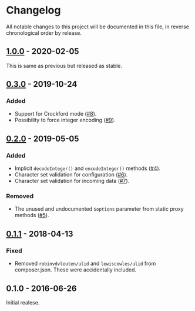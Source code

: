 # Changelog

All notable changes to this project will be documented in this file, in reverse chronological order by release.


## [1.0.0](https://github.com/tuupola/base32/compare/0.3.0...1.0.0) - 2020-02-05

This is same as previous but released as stable.

## [0.3.0](https://github.com/tuupola/base32/compare/0.2.0...0.3.0) - 2019-10-24

### Added
- Support for Crockford mode ([#8](https://github.com/tuupola/base32/pull/8)).
- Possibility to force integer encoding ([#9](https://github.com/tuupola/base32/pull/8)).

## [0.2.0](https://github.com/tuupola/base32/compare/0.1.1...0.2.0) - 2019-05-05

### Added
- Implicit `decodeInteger()` and `encodeInteger()` methods ([#4](https://github.com/tuupola/base32/pull/4)).
- Character set validation for configuration ([#6](https://github.com/tuupola/base32/pull/6)).
- Character set validation for incoming data ([#7](https://github.com/tuupola/base32/pull/7)).

### Removed
- The unused and undocumented `$options` parameter from static proxy methods ([#5](https://github.com/tuupola/base32/pull/5)).

## [0.1.1](https://github.com/tuupola/base32/compare/0.1.0...0.1.1) - 2018-04-13

### Fixed
- Removed `robinvdvleuten/ulid` and `lewiscowles/ulid` from composer.json. These were accidentally included.

## 0.1.0 - 2016-06-26

Initial realese.
